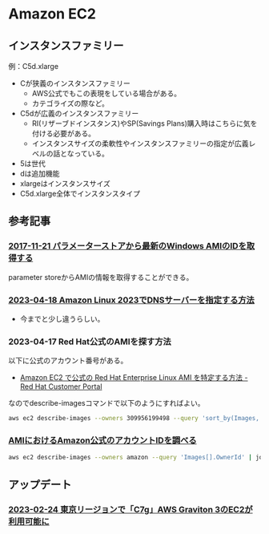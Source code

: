 # Amazon EC2

## インスタンスファミリー

例：C5d.xlarge

- Cが狭義のインスタンスファミリー
  - AWS公式でもこの表現をしている場合がある。
  - カテゴライズの際など。
- C5dが広義のインスタンスファミリー
  - RI(リザーブドインスタンス)やSP(Savings Plans)購入時はこちらに気を付ける必要がある。
  - インスタンスサイズの柔軟性やインスタンスファミリーの指定が広義レベルの話となっている。
- 5は世代
- dは追加機能
- xlargeはインスタンスサイズ
- C5d.xlarge全体でインスタンスタイプ

## 参考記事

### [2017-11-21 パラメーターストアから最新のWindows AMIのIDを取得する](https://dev.classmethod.jp/articles/latest-windows-ami-from-parameter-store)

parameter storeからAMIの情報を取得することができる。

### [2023-04-18 Amazon Linux 2023でDNSサーバーを指定する方法](https://dev.classmethod.jp/articles/amazon-linux-2023-static-dns/)

- 今までと少し違うらしい。

### 2023-04-17 Red Hat公式のAMIを探す方法

以下に公式のアカウント番号がある。

- [Amazon EC2 で公式の Red Hat Enterprise Linux AMI を特定する方法 - Red Hat Customer Portal](https://access.redhat.com/ja/solutions/274443)

なのでdescribe-imagesコマンドで以下のようにすればよい。

```bash
aws ec2 describe-images --owners 309956199498 --query 'sort_by(Images, &CreationDate)[*].[CreationDate,Name,ImageId]' --filters "Name=name,Values=RHEL-8.7*" --region ap-northeast-1 --output table
```

### [AMIにおけるAmazon公式のアカウントIDを調べる](https://dev.classmethod.jp/articles/tsnote-ami-amazon-cli/)

```bash
aws ec2 describe-images --owners amazon --query 'Images[].OwnerId' | jq unique
```

## アップデート

### [2023-02-24 東京リージョンで「C7g」AWS Graviton 3のEC2が利用可能に](https://dev.classmethod.jp/articles/c7g-ec2-tokyo-region/)